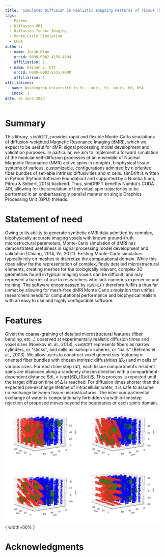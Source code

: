 ```yaml
---
title: 'Simulated Diffusion in Realistic Imagaing Features of Tissue (Sim-DRIFT)'
tags:
  - Python
  - Diffusion MRI
  - Diffusion Tensor Imaging
  - Monte-Carlo Simulation
  - CUDA
authors:
  - name: Jacob Blum
    orcid: 0000-0002-4156-4094
    affiliation: 1
  - name: Kainen L. Utt
    orcid: 0000-0002-8555-9000
    affiliation: 1
affiliations:
 - name: Washington University in St. Louis, St. Louis, MO, USA
   index: 1
date: 01 June 2023
---
```


# Summary
This library, `simDRIFT`, provides rapid and flexible Monte-Carlo simulations of diffusion-weighted Magnetic Resonance Imaging (dMRI), which we expect to be useful for dMRI signal processing model development and validation purposes. In particular, we aim to implement a forward simulation of the modular self-diffusion processes of an ensemble of Nuclear Magnetic Resonance (NMR) active spins in complex, biophysical tissue systems of various, customizable, configurations admitted by $n$ oriented fiber bundles of set-able intrinsic diffusivities and $m$ cells. simDrift is written in Python (Python Software Foundation) and supported by a Numba (Lam, Pitrou & Siebert, 2015) backend. Thus, simDRIFT benefits Numba's CUDA API, allowing for the simulation of individual spin trajectories to be performed in an embarrassingly parallel manner on single Graphics Processing Unit (GPU) threads.



# Statement of need
Owing to its ability to generate synthetic dMRI data admitted by complex, biophysically accurate imaging voxels with known ground-truth microstructural parameters, Monte-Carlo simulation of dMRI has demonstrated usefulness in signal processing model development and validation (Chiang, 2014, Ye, 2021). Existing Monte-Carlo simulators typically rely on meshes to discretize the computational domain. While this does allow for the representation of complex, finely detailed microstructural elements, creating meshes for the biologically relevant, complex 3D geometries found in typical imaging voxels can be difficult, and may represent a barrier of use to researchers who lack numerics experience and training. The software encompassed by `simDRIFT` therefore fulfills a thus far unmet by allowing for mesh-free dMRI Monte Carlo simulation that unifies researchers needs for computational performance and biophysical realism with an easy to use and highly configurable software.

# Features
Given the coarse-graining of detailed microstructural features (fiber bending, etc...) observed at experimentally realistic diffusion times and voxel sizes (Novikov et. al., 2018), `simDRIFT` represents fibers as narrow cylinders, or "sticks", and cells as isotropic spheres, or "balls" (Behrens et. al., 2003). We allow users to construct voxel geometries featuring $n$ oriented fiber bundles with chosen intrinsic diffusivities $(D_{0})$ and $m$ cells of various sizes. For each time step ($dt$), each tissue compartment’s resident spins are displaced along a randomly chosen direction with a compartment-dependent distance $dL = \sqrt{6D_{0}dt}$. This process is repeated until the target diffusion time of Δ is reached. For diffusion times shorter than the expected pre-exchange lifetime of intracellular water, it is safe to assume no exchange between tissue microstructures. The inter-compartmental exchange of water is computationally forbidden via within-timestep rejection of proposed moves beyond the boundaries of each spin’s domain.

![Running time of the ADRT for several image sizes with asymptotic trendline. Tests were run single-threaded on an Intel Xeon Platinum 8268 processor.\label{fig:timing}](figs/simulation_configuration.png){ width=60% }


# Acknowledgments

